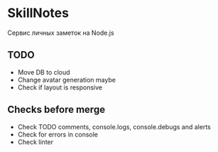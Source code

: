 # SkillNotes

Сервис личных заметок на Node.js

## TODO

* Move DB to cloud
* Change avatar generation maybe
* Check if layout is responsive

## Checks before merge

* Check TODO comments, console.logs, console.debugs and alerts
* Check for errors in console
* Check linter
